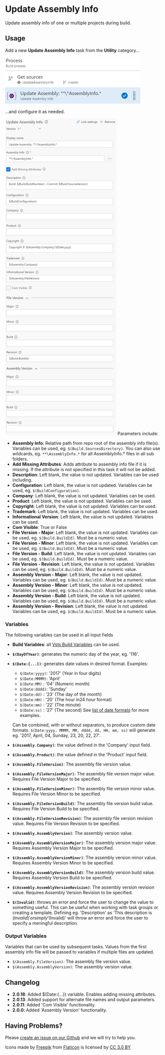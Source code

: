 # Update Assembly Info
Update assembly info of one or multiple projects during build.

## Usage
Add a new **Update Assembly Info** task from the **Utility** category...

![Task](images/task.png)

...and configure it as needed.

![Parameters](images/screenshot.png)
Parameters include:
* **Assembly Info**: Relative path from repo root of the assembly info file(s). Variables can be used, eg. `$(Build.SourcesDirectory)`. You can also use wildcards, eg. `**\AssemblyInfo.*` for all AssemblyInfo.* files in all sub folders.
* **Add Missing Attributes**: Adds attribute to assembly info file if it is missing. If the attribute is not specified in this task it will not be added.
* **Description**: Left blank, the value is not updated. Variables can be used including.
* **Configuration**: Left blank, the value is not updated. Variables can be used, eg. `$(BuildConfiguration)`.
* **Company**: Left blank, the value is not updated. Variables can be used.
* **Product**: Left blank, the value is not updated. Variables can be used.
* **Copyright**: Left blank, the value is not updated. Variables can be used.
* **Trademark**: Left blank, the value is not updated. Variables can be used.
* **Informational Version**: Left blank, the value is not updated. Variables can be used.
* **Com Visible**: True or False
* **File Version - Major**: Left blank, the value is not updated. Variables can be used, eg. `$(Build.BuildId)`. Must be a numeric value.
* **File Version - Minor**: Left blank, the value is not updated. Variables can be used, eg. `$(Build.BuildId)`. Must be a numeric value.
* **File Version - Build**: Left blank, the value is not updated. Variables can be used, eg. `$(Build.BuildId)`. Must be a numeric value.
* **File Version - Revision**: Left blank, the value is not updated. Variables can be used, eg. `$(Build.BuildId)`. Must be a numeric value.
* **Assembly Version - Major**: Left blank, the value is not updated. Variables can be used, eg. `$(Build.BuildId)`. Must be a numeric value.
* **Assembly Version - Minor**: Left blank, the value is not updated. Variables can be used, eg. `$(Build.BuildId)`. Must be a numeric value.
* **Assembly Version - Build**: Left blank, the value is not updated. Variables can be used, eg. `$(Build.BuildId)`. Must be a numeric value.
* **Assembly Version - Revision**: Left blank, the value is not updated. Variables can be used, eg. `$(Build.BuildId)`. Must be a numeric value.

### Variables
The following variables can be used in all input fields
* **Build Variables**: all [Vsts Build Variables](https://www.visualstudio.com/en-us/docs/build/define/variables) can be used.

* **`$(DayOfYear)`**: generates the numeric day of the year, eg. '116'.

* **`$(Date:{...})`**: generates date values in desired format.
    Examples:
    * `$(Date:yyyy)`: '2017' (Year in four digits)
    * `$(Date:MMMM)`: 'April'
    * `$(Date:MM)`  : '04' (Numeric month)
    * `$(Date:dddd)`: 'Sunday'
    * `$(Date:dd)`  : '23' (The day of the month)
    * `$(Date:HH)`  : '20' (The hour in24 hour format)
    * `$(Date:mm)`  : '22' (The minute)
    * `$(Date:ss)`  : '27' (The second)
    See [list of date formats](https://ss64.com/ps/syntax-dateformats.html) for more examples.

    Can be combined, with or without separators, to produce custom date formats.
    `$(Date:yyyy, MMMM, MM, dddd, dd, HH, mm, ss)` will generate eg. '2017, April, 04, Sunday, 23, 20, 22, 27'.

* **`$(Assembly.Company)`**: the value defined in the 'Company' input field.

* **`$(Assembly.Product)`**: the value defined in the 'Product' input field.

* **`$(Assembly.FileVersion)`**: The assembly file version value.

* **`$(Assembly.FileVersionMajor)`**: The assembly file version major value. Requires File Version Major to be specified.

* **`$(Assembly.FileVersionMinor)`**: The assembly file version minor value. Requires File Version Minor to be specified.

* **`$(Assembly.FileVersionBuild)`**: The assembly file version build value. Requires File Version Build to be specified.

* **`$(Assembly.FileVersionRevision)`**: The assembly file version revision value. Requires File Version Revision to be specified.

* **`$(Assembly.AssemblyVersion)`**: The assembly version value.

* **`$(Assembly.AssemblyVersionMajor)`**: The assembly version major value. Requires Assembly Version Major to be specified.

* **`$(Assembly.AssemblyVersionMinor)`**: The assembly version minor value. Requires Assembly Version Minor to be specified.

* **`$(Assembly.AssemblyVersionBuild)`**: The assembly version build value. Requires Assembly Version Build to be specified.

* **`$(Assembly.AssemblyVersionRevision)`**: The assembly version revision value. Requires Assembly Version Revision to be specified.

* **`$(Invalid)`**: throws an error and force the user to change the value to something useful. This can be useful when working with task groups or creating a template.
Defining eg. 'Description' as 'This description is $(Invalid)' or simply '$(Invalid)' will throw an error and force the user to specify a meningful description.

### Output Variables
Variables that can be used by subsequent tasks.
Values from the first assembly info file will be passed to variables if multiple files are updated.
* `$(Assembly.FileVersion)`: The assembly file version value.
* `$(Assembly.AssemblyVersion)`: The assembly version value.

## Changelog
* **2.0.18**: Added $(Date:{...}) variable. Enables adding missing attributes.
* **2.0.13**: Added support for alternate file names and output parameters.
* **2.0.11**: Added 'Com Visible' functionality.
* **2.0.0**: Added 'Assembly Version' functionality.

## Having Problems?
Please [create an issue on our Github](https://github.com/BoolBySigma/UpdateAssemblyInfo/issues) and we will try to help you.

Icons made by [Freepik](http://www.freepik.com) from [Flaticon](http://www.flaticon.com) is licensed by [CC 3.0 BY](http://creativecommons.org/licenses/by/3.0/)